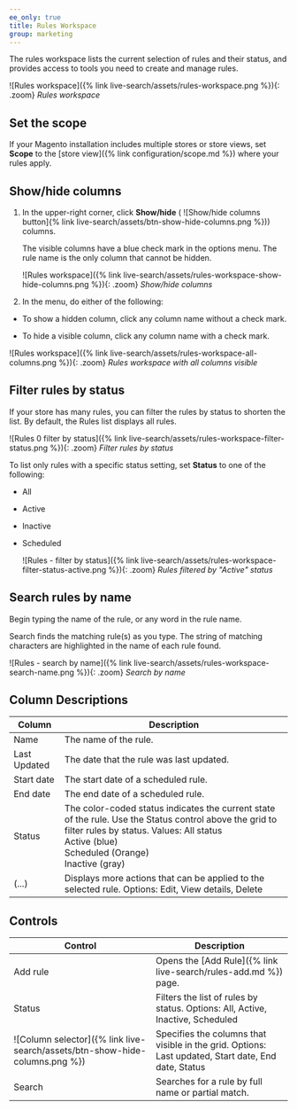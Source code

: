 ```yaml
---
ee_only: true
title: Rules Workspace
group: marketing
---
```


The rules workspace lists the current selection of rules and their status, and provides access to tools you need to create and manage rules.

![Rules workspace]({% link live-search/assets/rules-workspace.png %}){: .zoom}
_Rules workspace_

## Set the scope

If your Magento installation includes multiple stores or store views, set **Scope** to the [store view]({% link configuration/scope.md %}) where your rules apply.

## Show/hide columns

1. In the upper-right corner, click **Show/hide** ( ![Show/hide columns button]{% link live-search/assets/btn-show-hide-columns.png %})) columns.

   The visible columns have a blue check mark in the options menu. The rule name is the only column that cannot be hidden.

   ![Rules workspace]({% link live-search/assets/rules-workspace-show-hide-columns.png %}){: .zoom}
   _Show/hide columns_

1. In the menu, do either of the following:

  - To show a hidden column, click any column name without a check mark.

  - To hide a visible column, click any column name with a check mark.

  ![Rules workspace]({% link live-search/assets/rules-workspace-all-columns.png %}){: .zoom}
  _Rules workspace with all columns visible_

## Filter rules by status

If your store has many rules, you can filter the rules by status to shorten the list. By default, the Rules list displays all rules.

  ![Rules 0 filter by status]({% link live-search/assets/rules-workspace-filter-status.png %}){: .zoom}
  _Filter rules by status_

To list only rules with a specific status setting, set **Status** to one of the following:

- All
- Active
- Inactive
- Scheduled

  ![Rules - filter by status]({% link live-search/assets/rules-workspace-filter-status-active.png %}){: .zoom}
  _Rules filtered by "Active" status_

## Search rules by name

Begin typing the name of the rule, or any word in the rule name. 

Search finds the matching rule(s) as you type. The string of matching characters are highlighted in the name of each rule found.

  ![Rules - search by name]({% link live-search/assets/rules-workspace-search-name.png %}){: .zoom}
  _Search by name_

## Column Descriptions

|Column |Description |
|--- |--- |
|Name |The name of the rule. |
|Last Updated |The date that the rule was last updated. |
|Start date |The start date of a scheduled rule. |
|End date |The end date of a scheduled rule. |
|Status |The color-coded status indicates the current state of the rule. Use the Status control above the grid to filter rules by status. Values: All status <br />Active (blue)<br />Scheduled (Orange)<br />Inactive (gray)|
|(...)|Displays more actions that can be applied to the selected rule. Options: Edit, View details, Delete |

## Controls

|Control |Description |
|--- |--- |
|Add rule | Opens the [Add Rule]({% link live-search/rules-add.md %}) page.|
|Status |Filters the list of rules by status. Options: All, Active, Inactive, Scheduled |
|![Column selector]({% link live-search/assets/btn-show-hide-columns.png %})|Specifies the columns that visible in the grid. Options: Last updated, Start date, End date, Status |
|Search |Searches for a rule by full name or partial match. |
